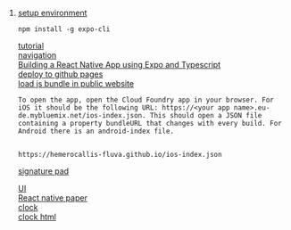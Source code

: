 1. [setup environment](https://reactnative.dev/docs/environment-setup)  
    ```
    npm install -g expo-cli
    ```
    [tutorial](https://reactnative.dev/docs/tutorial)  
    [navigation](https://github.com/wix/react-native-navigation)  
    [Building a React Native App using Expo and Typescript](https://blog.expo.io/building-a-react-native-app-using-expo-and-typescript-part-1-a81b6970bb82)  
    [deploy to github pages](https://docs.expo.io/distribution/publishing-websites/?redirected)  
    [load js bundle in public website](https://medium.com/ibm-garage/continuously-deliver-your-react-native-app-with-expo-on-cloud-foundry-ibm-cloud-c6730e23aa7f)  
    ```
    To open the app, open the Cloud Foundry app in your browser. For iOS it should be the following URL: https://<your app name>.eu-de.mybluemix.net/ios-index.json. This should open a JSON file containing a property bundleURL that changes with every build. For Android there is an android-index file.
    
    
    https://hemerocallis-fluva.github.io/ios-index.json
    ```
    
    [signature pad](https://github.com/kevinstumpf/react-native-signature-pad)  
    
    [UI](https://docs.expo.io/guides/userinterface/)  
    [React native paper](https://reactnativepaper.com/)  
    [clock](https://juejin.im/post/5c7630a26fb9a049a62d4087)  
    [clock html](https://codepen.io/jimyuan/pen/LywKXg/)  